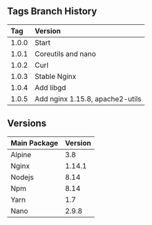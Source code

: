 ## Tags Branch History

Tag          | Version
:------------|:----------
 1.0.0       | Start
 1.0.1       | Coreutils and nano
 1.0.2       | Curl
 1.0.3       | Stable Nginx
 1.0.4       | Add libgd
 1.0.5       | Add nginx 1.15.8, apache2-utils
 
## Versions

Main Package  | Version
:-------------|:----------
 Alpine       | 3.8
 Nginx       | 1.14.1
 Nodejs       | 8.14
 Npm       | 8.14
 Yarn       | 1.7
 Nano       | 2.9.8
